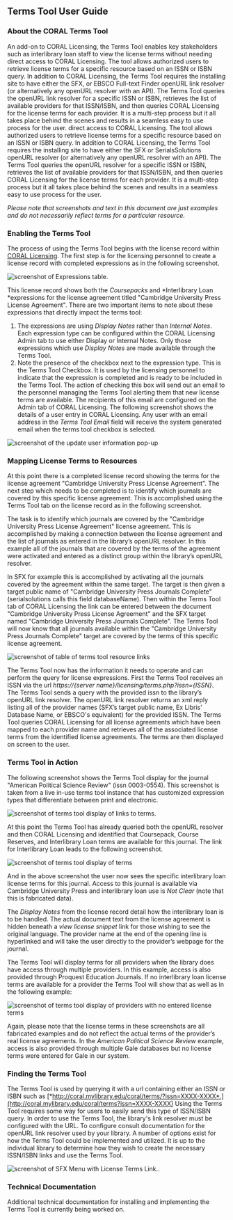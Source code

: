 Terms Tool User Guide
---------------------

### About the CORAL Terms Tool

An add-on to CORAL Licensing, the Terms Tool enables key stakeholders such as interlibrary loan staff to view the license terms without needing direct access to CORAL Licensing. The tool allows authorized users to retrieve license terms for a specific resource based on an ISSN or ISBN query. In addition to CORAL Licensing, the Terms Tool requires the installing site to have either the SFX, or EBSCO Full-text Finder openURL link resolver (or alternatively any openURL resolver with an API). The Terms Tool queries the openURL link resolver for a specific ISSN or ISBN, retrieves the list of available providers for that ISSN/ISBN, and then queries CORAL Licensing for the license terms for each provider. It is a multi-step process but it all takes place behind the scenes and results in a seamless easy to use process for the user.
direct access to CORAL Licensing. The tool allows authorized users to retrieve license terms for a specific resource based on an ISSN or ISBN query. In addition to CORAL Licensing, the Terms Tool requires the installing site to have either the SFX or SerialsSolutions openURL resolver (or alternatively any openURL resolver with an API). The Terms Tool queries the openURL resolver for a specific ISSN or ISBN, retrieves the list of available providers for that ISSN/ISBN, and then queries CORAL Licensing for the license terms for each provider. It is a multi-step process but it all takes place behind the scenes and results in a seamless easy to use process for the user.

*Please note that screenshots and text in this document are just examples and do not necessarily reflect terms for a particular resource.*

### Enabling the Terms Tool

The process of using the Terms Tool begins with the license record within [CORAL Licensing](http://coral-documentation.readthedocs.io/en/latest/licensing.html). The first step is for the licensing personnel to create a license record with completed expressions as in the following screenshot.

![screenshot of Expressions table.](img/terms/termsCompletedExpressions.png)

This license record  shows both the *Coursepacks* and *Interlibrary Loan *expressions for the license agreement titled "Cambridge University Press License Agreement". There are two important items to note about these expressions that directly impact the terms tool:


1. The expressions are using *Display Notes* rather than *Internal Notes*. Each expression type can be configured within the CORAL Licensing Admin tab to use either Display or Internal Notes. Only those expressions which use *Display Notes* are made available through the Terms Tool. 
2. Note the presence of the checkbox next to the expression type. This is the Terms Tool Checkbox. It is used by the licensing personnel to indicate that the expression is completed and is ready to be included in the Terms Tool. The action of checking this box will send out an email to the personnel managing the Terms Tool alerting them that new license terms are available. The recipients of this email are configured on the Admin tab of CORAL Licensing. The following screenshot shows the details of a user entry in CORAL Licensing. Any user with an email address in the *Terms Tool Email* field will receive the system generated email when the terms tool
 checkbox is selected.


![screenshot of the update user information pop-up](img/terms/termsToolEmail.png)

### Mapping License Terms to Resources

At this point there is a completed license record showing the terms for the license agreement "Cambridge University Press License Agreement". The next step which needs to be completed is to identify which journals are covered by this specific license agreement. This is accomplished using the Terms Tool tab on the license record as in the following screenshot.

The task is to identify which journals are covered by the "Cambridge University Press License Agreement" license agreement. This is accomplished by making a connection between the license agreement and the list of journals as entered in the library’s openURL resolver. In this example all of the journals that are covered by the terms of the agreement were activated and entered as a distinct group within the  library’s openURL resolver. 

In SFX for example this is accomplished by  activating all the journals covered by the agreement within the same target. The target is then given a target public name of "Cambridge University Press Journals Complete" (serialsolutions calls this field databaseName). Then within the
Terms Tool tab of CORAL Licensing the link can be entered between
the document "Cambridge University Press License Agreement" and the SFX target named "Cambridge University Press Journals Complete". The Terms Tool will now know that all journals available within the "Cambridge University Press Journals Complete" target are covered by the terms of this specific license agreement.

![screenshot of table of terms tool resource links](img/terms/termsResourceLink.PNG)

The Terms Tool now has the information it needs to operate and can perform the query for license expressions. First the Terms Tool receives an ISSN via the url *https://{server name}/licensing/terms.php?issn={ISSN}*. The Terms Tool sends a query with the provided issn to the library’s openURL link resolver. The openURL link resolver returns an xml reply listing all of the provider names (SFX’s target public name, Ex Libris' Database Name, or EBSCO's equivalent) for the provided ISSN. The Terms Tool queries CORAL Licensing for all license agreements which have been mapped to each provider name and retrieves  all of the associated license terms from the identified license agreements. The terms are then displayed on screen to the user.

### Terms Tool in Action

The following screenshot shows the Terms Tool display for the journal "American Political Science Review" (issn 0003-0554).  This screenshot is taken from a live in-use terms tool instance that has customized expression types that differentiate between print and electronic.  

![screenshot of terms tool display of links to terms.](img/terms/termsTermsDisplayLinks.png)

At this point the Terms Tool has already queried both the openURL resolver and then CORAL Licensing and identified that Coursepack, Course Reserves, and Interlibrary Loan terms are available for this journal. The link for Interlibrary Loan leads to the following screenshot.  

![screenshot of terms tool display of terms](img/terms/termsTermsDisplay.png)

And in the above screenshot the user now sees the specific interlibrary loan license terms for this journal. Access to this journal is available via Cambridge University Press and interlibrary loan use is *Not Clear* (note that this is fabricated data).  

The *Display Notes* from the license record detail how the interlibrary loan is to be handled. The actual document text from the license agreement is hidden beneath a *view license snippet* link for those wishing to see the original language. The provider name at the end of the opening line is hyperlinked and will take the user directly to the provider’s webpage for the journal. 

The Terms Tool will display terms for all providers when the library does have access through multiple providers.  In this example, access is also provided through Proquest Education Journals.  If no interlibrary loan license terms are available for a provider the Terms Tool will show that as well as in the
following example:

![screenshot of terms tool display of providers with no entered license terms](img/terms/termsProviderNoTerms.png)


Again, please note that the license terms in these screenshots are all
fabricated examples and do not reflect the actual terms of the
provider’s real license agreements. In the *American Political Science Review* example, access is also provided through multiple Gale databases but no license terms were entered for Gale in our system. 



### Finding the Terms Tool

 The Terms Tool is used by querying it with a url containing either an
 ISSN or ISBN such as
 [*http://coral.mylibrary.edu/coral/terms/?issn=XXXX-XXXX*.](http://coral.mylibrary.edu/coral/terms?issn=XXXX-XXXX)
 Using the Terms Tool requires some way for users to easily send this type of ISSN/ISBN query. In order to use the Terms Tool, the library's link resolver must be configured with the URL. To configure    consult documentation for the openURL link resolver used by your library. A number of options
 exist for how the Terms Tool could be implemented and utilized. It is up to
 the individual library to determine how they wish to create the necessary
 ISSN/ISBN links and use the Terms Tool.

![screenshot of SFX Menu with License Terms Link..](img/terms/termsSFXMenuLink.png)


### Technical Documentation

 Additional technical documentation for installing and implementing the
 Terms Tool is currently being worked on. 











